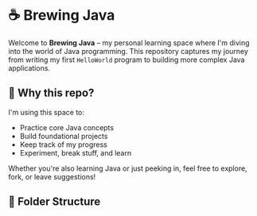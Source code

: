 # ☕ Brewing Java

Welcome to **Brewing Java** – my personal learning space where I'm diving into the world of Java programming. This repository captures my journey from writing my first `HelloWorld` program to building more complex Java applications.

## 🚀 Why this repo?

I'm using this space to:
- Practice core Java concepts
- Build foundational projects
- Keep track of my progress
- Experiment, break stuff, and learn

Whether you're also learning Java or just peeking in, feel free to explore, fork, or leave suggestions!

## 📂 Folder Structure

